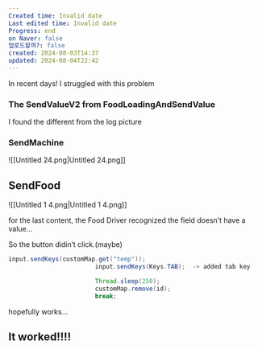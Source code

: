 ```yaml
---
Created time: Invalid date
Last edited time: Invalid date
Progress: end
on Naver: false
업로드할까?: false
created: 2024-08-03T14:37
updated: 2024-08-04T22:42
---
```

In recent days! I struggled with this problem

### The SendValueV2 from FoodLoadingAndSendValue

  

I found the different from the log picture

  

### SendMachine

![[Untitled 24.png|Untitled 24.png]]

  

## SendFood

![[Untitled 1 4.png|Untitled 1 4.png]]

  

for the last content, the Food Driver recognized the field doesn’t have a value…

So the button didin’t click.(maybe)

  

```Java
input.sendKeys(customMap.get("temp"));
                        input.sendKeys(Keys.TAB);  -> added tab key

                        Thread.sleep(250);
                        customMap.remove(id);
                        break;
```

hopefully works…

  

  

## It worked!!!!